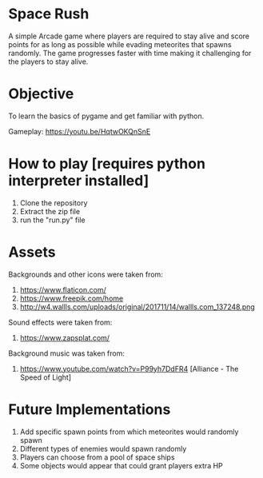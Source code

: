 # Space Rush
A simple Arcade game where players are required to stay alive and score points for as long as possible while evading meteorites that spawns randomly. The game progresses faster with time making it challenging for the players to stay alive.

# Objective
To learn the basics of pygame and get familiar with python.

Gameplay: https://youtu.be/HqtwOKQnSnE

# How to play [requires python interpreter installed]
1. Clone the repository
2. Extract the zip file
3. run the "run.py" file

# Assets
Backgrounds and other icons were taken from: 
  1. https://www.flaticon.com/
  2. https://www.freepik.com/home
  3. http://w4.wallls.com/uploads/original/201711/14/wallls.com_137248.png

Sound effects were taken from:
  1. https://www.zapsplat.com/

Background music was taken from:
  1. https://www.youtube.com/watch?v=P99yh7DdFR4 [Alliance - The Speed of Light]
  
# Future Implementations
1. Add specific spawn points from which meteorites would randomly spawn
2. Different types of enemies would spawn randomly
3. Players can choose from a pool of space ships
4. Some objects would appear that could grant players extra HP
 

